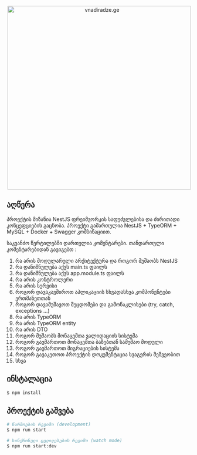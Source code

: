 <p align="center">
  <a href="https://vnadiradze.ge" target="blank"><img src="https://vnadiradze.ge/img/share.jpg" width="500" alt="vnadiradze.ge" /></a>
</p>

## აღწერა

პროექტის მიზანია NestJS ფრეიმვორკის საფუძვლებისა და ძირითადი კონცეფციების გაცნობა. პროექტი გამართულია
NestJS + TypeORM + MySQL + Docker + Swagger კომბინაციით. 

საკვანძო წერტილებში დართულია კომენტარები. თანდართული კომენტარებიდან გავიგებთ :

1. რა არის მოდულარული არქიტექტურა და როგორ მუშაობს NestJS
2. რა დანიშნულება აქვს main.ts ფაილს 
3. რა დანიშნულება აქვს app.module.ts ფაილს
4. რა არის კონტროლერი
5. რა არის სერვისი
6. როგორ დავაკავშიროთ აპლიკაციის სხვადასხვა კომპონენტები ერთმანეთთან
7. როგორ დავამუშავოთ შეცდომები და გამონაკლისები (try, catch, exceptions ...)
8. რა არის TypeORM 
9. რა არის TypeORM entity
10. რა არის DTO 
11. როგორ მუშაობს მონაცემთა ვალიდაციის სისტემა
12. როგორ გავმართოთ მონაცემთა ბაზებთან სამუშაო მოდული
13. როგორ გავმართოთ მიგრაციების სისტემა
14. როგორ გავაკეთოთ პროექტის დოკუმენტაცია სვაგერის მეშვეობით
15. სხვა

## ინსტალაცია

```bash
$ npm install
```

## პროექტის გაშვება

```bash
# წარმოების რეჟიმი (development)
$ npm run start

# სინქრონული ცვლილებების რეჟიმი (watch mode)
$ npm run start:dev

```


